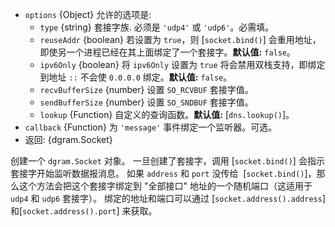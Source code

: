 <!-- YAML
added: v0.11.13
changes:
  - version: v11.4.0
    pr-url: https://github.com/nodejs/node/pull/23798
    description: The `ipv6Only` option is supported.
  - version: v8.7.0
    pr-url: https://github.com/nodejs/node/pull/13623
    description: The `recvBufferSize` and `sendBufferSize` options are
                 supported now.
  - version: v8.6.0
    pr-url: https://github.com/nodejs/node/pull/14560
    description: The `lookup` option is supported.
-->

* `options` {Object} 允许的选项是:
  * `type` {string} 套接字族. 必须是 `'udp4'` 或 `'udp6'`。必需填。
  * `reuseAddr` {boolean} 若设置为 `true`，则 [`socket.bind()`] 会重用地址，即使另一个进程已经在其上面绑定了一个套接字。**默认值:** `false`。
  * `ipv6Only` {boolean} 将 `ipv6Only` 设置为 `true` 将会禁用双栈支持，即绑定到地址 `::` 不会使 `0.0.0.0` 绑定。**默认值:** `false`。
  * `recvBufferSize` {number} 设置 `SO_RCVBUF` 套接字值。
  * `sendBufferSize` {number} 设置 `SO_SNDBUF` 套接字值。
  * `lookup` {Function} 自定义的查询函数。**默认值:** [`dns.lookup()`]。
* `callback` {Function} 为 `'message'` 事件绑定一个监听器。可选。
* 返回: {dgram.Socket}

创建一个 `dgram.Socket` 对象。
一旦创建了套接字，调用 [`socket.bind()`] 会指示套接字开始监听数据报消息。
如果 `address` 和 `port` 没传给  [`socket.bind()`]，那么这个方法会把这个套接字绑定到 "全部接口" 地址的一个随机端口（这适用于 `udp4` 和 `udp6` 套接字）。
绑定的地址和端口可以通过 [`socket.address().address`] 和[`socket.address().port`] 来获取。

